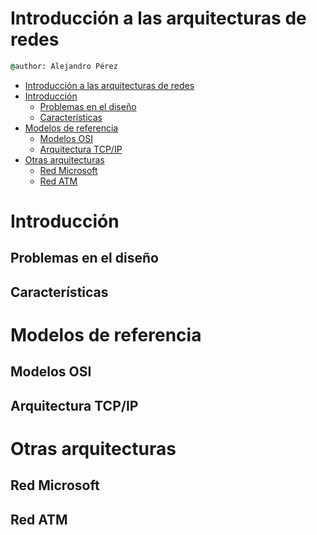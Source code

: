 
# Introducción a las arquitecturas de redes

``` cmd
@author: Alejandro Pérez
```

- [Introducción a las arquitecturas de redes](#introducción-a-las-arquitecturas-de-redes)
- [Introducción](#introducción)
  - [Problemas en el diseño](#problemas-en-el-diseño)
  - [Características](#características)
- [Modelos de referencia](#modelos-de-referencia)
  - [Modelos OSI](#modelos-osi)
  - [Arquitectura TCP/IP](#arquitectura-tcpip)
- [Otras arquitecturas](#otras-arquitecturas)
  - [Red Microsoft](#red-microsoft)
  - [Red ATM](#red-atm)

# Introducción

## Problemas en el diseño

## Características

# Modelos de referencia

## Modelos OSI

## Arquitectura TCP/IP

# Otras arquitecturas

## Red Microsoft

## Red ATM
